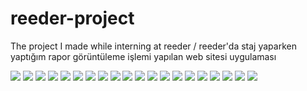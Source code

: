 # reeder-project
 The project I made while interning at reeder  / reeder'da staj yaparken yaptığım rapor görüntüleme işlemi yapılan web sitesi uygulaması
 
 
 ![](https://github.com/necdetcan/reeder-project/blob/main/screenshots/1.png?raw=true)
 ![](https://github.com/necdetcan/reeder-project/blob/main/screenshots/2.png?raw=true)
 ![](https://github.com/necdetcan/reeder-project/blob/main/screenshots/3.png?raw=true)
 ![](https://github.com/necdetcan/reeder-project/blob/main/screenshots/4.png?raw=true)
 ![](https://github.com/necdetcan/reeder-project/blob/main/screenshots/5.png?raw=true)
 ![](https://github.com/necdetcan/reeder-project/blob/main/screenshots/6.png?raw=true)
 ![](https://github.com/necdetcan/reeder-project/blob/main/screenshots/7.png?raw=true)
 ![](https://github.com/necdetcan/reeder-project/blob/main/screenshots/8.png?raw=true)
 ![](https://github.com/necdetcan/reeder-project/blob/main/screenshots/9.png?raw=true)
 ![](https://github.com/necdetcan/reeder-project/blob/main/screenshots/10.png?raw=true)
 ![](https://github.com/necdetcan/reeder-project/blob/main/screenshots/11.png?raw=true)
 ![](https://github.com/necdetcan/reeder-project/blob/main/screenshots/12.png?raw=true)
 ![](https://github.com/necdetcan/reeder-project/blob/main/screenshots/13.png?raw=true)
 ![](https://github.com/necdetcan/reeder-project/blob/main/screenshots/14.png?raw=true)
 ![](https://github.com/necdetcan/reeder-project/blob/main/screenshots/15.png?raw=true)
 ![](https://github.com/necdetcan/reeder-project/blob/main/screenshots/16.png?raw=true)
 ![](https://github.com/necdetcan/reeder-project/blob/main/screenshots/17.png?raw=true)
 ![](https://github.com/necdetcan/reeder-project/blob/main/screenshots/18.png?raw=true)
 ![](https://github.com/necdetcan/reeder-project/blob/main/screenshots/19.png?raw=true)
 ![](https://github.com/necdetcan/reeder-project/blob/main/screenshots/20.png?raw=true)
 
